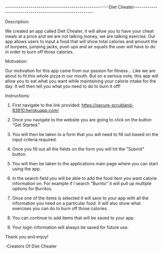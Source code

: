 -----------------------------------------------------Diet Cheater---------------------------------------------------------

Description:

We created an app called Diet Cheater, it will allow you to have your cheat meals at a price and we are not talking money, we are talking exercise.  Our app allows users to input a food that will show total calories and amount the of burpees, jumping jacks, push ups and air squats the user will have to do in order to burn off those calories.

Motivation:

Our motivation for this app came from our passion for fitness…  Like we are about to fit this whole pizza in our mouth. 
But on a serious note, this app will allow you to eat what you want while maintaining your calorie intake for the day.  It will then tell you what you need to do to burn it off!

Instructions:

1. First navigate to the link provided: https://secure-scrubland-83810.herokuapp.com/

2. Once you navigate to the website you are going to click on the button "Get Started."

3. You will then be taken to a form that you will need to fill out based on the input criteria required.

4. Once you fill out all the fields on the form you will hit the "Submit" button.

5. You will then be taken to the applications main page where you can start using the app.

6. In the search field you will be able to add the food item you want calorie information on.  For example if I search "Burrito" it will pull up multiple options for Burritos.

7. Once one of the items is selected it will save to your app with all the information you need on a particular food.  It will also show what exercises you can do to burn off those calories.

8. You can continue to add items that will be saved to your app.

9. Your login information will always be saved for future use.

Thank you and enjoy!

-Creators Of Diet Cheater

